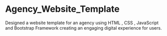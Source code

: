 # Agency_Website_Template
Designed a website template for an agency using HTML , CSS , JavaScript and Bootstrap Framework creating an engaging digital experience for users.
